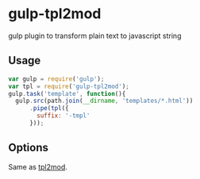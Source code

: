 gulp-tpl2mod
============

gulp plugin to transform plain text to javascript string

## Usage
```javascript
var gulp = require('gulp');
var tpl = require('gulp-tpl2mod');
gulp.task('template', function(){
  gulp.src(path.join(__dirname, 'templates/*.html'))
      .pipe(tpl({
        suffix: '-tmpl'
      }));
```

## Options
Same as [tpl2mod](https://www.npmjs.org/package/tpl2mod).
